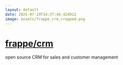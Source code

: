 ```yaml
---
layout: default
date: 2025-07-19T14:37:44.424912
image: assets/frappe_crm_cropped.png
---
```


# [frappe/crm](https://github.com/frappe/crm)

open source CRM for sales and customer management
